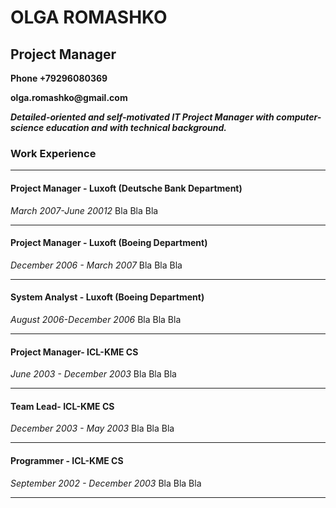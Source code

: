 # OLGA ROMASHKO #         
## Project Manager ##

__Phone +79296080369__

__olga.romashko@gmail.com__

***Detailed-oriented and self-motivated IT Project Manager with computer-science education and with technical background.***
### Work Experience
****
#### Project Manager - Luxoft (Deutsche Bank Department)
  
*March 2007-June 20012*
Bla Bla Bla
****
#### Project Manager - Luxoft (Boeing Department) 

*December 2006 - March 2007*
Bla Bla Bla
****
#### System Analyst  - Luxoft (Boeing Department) 
*August 2006-December 2006*
Bla Bla Bla
****
#### Project Manager- ICL-KME CS 

*June 2003 - December 2003*
Bla Bla Bla
****
#### Team Lead- ICL-KME CS 

*December 2003 - May 2003*
Bla Bla Bla
****
#### Programmer - ICL-KME CS 

*September 2002 - December 2003*
Bla Bla Bla
****
